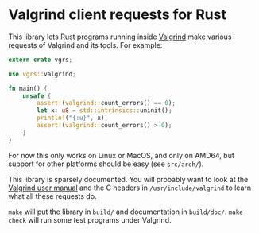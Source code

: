 # Valgrind client requests for Rust

This library lets Rust programs running inside [Valgrind][] make various
requests of Valgrind and its tools.  For example:

~~~ .rs
extern crate vgrs;

use vgrs::valgrind;

fn main() {
    unsafe {
        assert!(valgrind::count_errors() == 0);
        let x: u8 = std::intrinsics::uninit();
        println!("{:u}", x);
        assert!(valgrind::count_errors() > 0);
    }
}
~~~

For now this only works on Linux or MacOS, and only on AMD64, but support for
other platforms should be easy (see `src/arch/`).

This library is sparsely documented.  You will probably want to look at the
[Valgrind user manual][] and the C headers in `/usr/include/valgrind` to learn
what all these requests do.

`make` will put the library in `build/` and documentation in `build/doc/`.
`make check` will run some test programs under Valgrind.

[Valgrind]: http://valgrind.org
[Valgrind user manual]: http://valgrind.org/docs/manual/index.html
